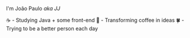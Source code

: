 I'm João Paulo *aka JJ*

☕ - Studying Java + some front-end
🖖 - Transforming coffee in ideas
🍀 - Trying to be a better person each day

